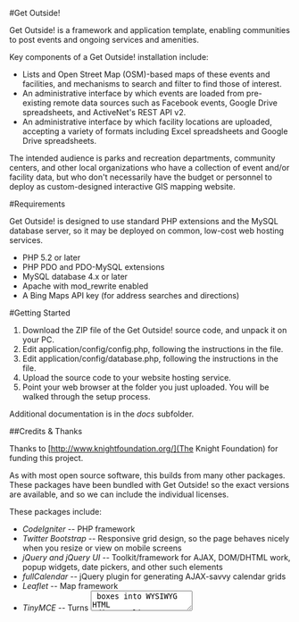 #Get Outside!

Get Outside! is a framework and application template, enabling communities to post events and ongoing services and amenities.

Key components of a Get Outside! installation include:

* Lists and Open Street Map (OSM)-based maps of these events and facilities, and mechanisms to search and filter to find those of interest.
* An administrative interface by which events are loaded from pre-existing remote data sources such as Facebook events, Google Drive spreadsheets, and ActiveNet's REST API v2.
* An administrative interface by which facility locations are uploaded, accepting a variety of formats including Excel spreadsheets and Google Drive spreadsheets.

The intended audience is parks and recreation departments, community centers, and other local organizations who have a collection of event and/or facility data, but who don't necessarily have the budget or personnel to deploy as custom-designed interactive GIS mapping website.


#Requirements

Get Outside! is designed to use standard PHP extensions and the MySQL database server, so it may be deployed on common, low-cost web hosting services.

* PHP 5.2 or later
* PHP PDO and PDO-MySQL extensions
* MySQL database 4.x or later
* Apache with mod_rewrite enabled
* A Bing Maps API key (for address searches and directions)


#Getting Started

1. Download the ZIP file of the Get Outside! source code, and unpack it on your PC.
2. Edit application/config/config.php, following the instructions in the file.
3. Edit application/config/database.php, following the instructions in the file.
4. Upload the source code to your website hosting service.
5. Point your web browser at the folder you just uploaded. You will be walked through the setup process.

Additional documentation is in the _docs_ subfolder.


##Credits & Thanks

Thanks to [http://www.knightfoundation.org/](The Knight Foundation) for funding this project.

As with most open source software, this builds from many other packages. These packages have been bundled with Get Outside! so the exact versions are available, and so we can include the individual licenses.

These packages include:

* _CodeIgniter_ -- PHP framework
* _Twitter Bootstrap_ -- Responsive grid design, so the page behaves nicely when you resize or view on mobile screens
* _jQuery and jQuery UI_ -- Toolkit/framework for AJAX, DOM/DHTML work, popup widgets, date pickers, and other such elements
* _fullCalendar_ -- jQuery plugin for generating AJAX-savvy calendar grids
* _Leaflet_ -- Map framework
* _TinyMCE_ -- Turns <textarea> boxes into WYSIWYG HTML editors
* _ics-parser_ -- by John Grogg, for parsing iCal event feeds.
(if we forgot to list you, please mention it!)


